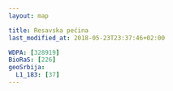 ```yaml
---
layout: map

title: Resavska pećina
last_modified_at: 2018-05-23T23:37:46+02:00

WDPA: [328919]
BioRaS: [226]
geoSrbija:
  L1_183: [37]
---
```

